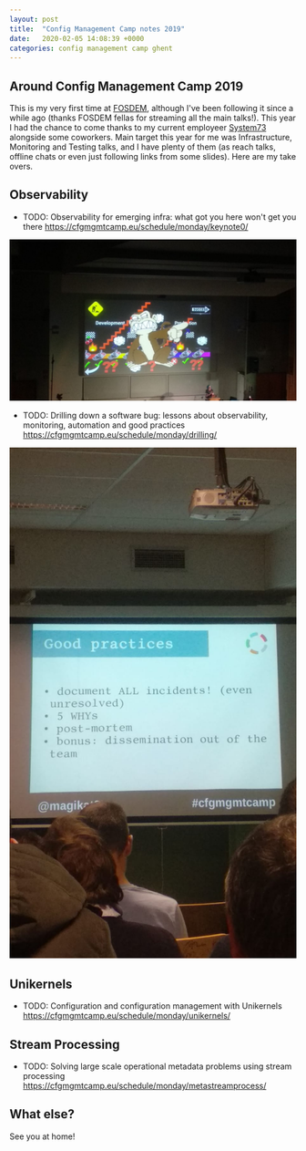 ```yaml
---
layout: post
title:  "Config Management Camp notes 2019"
date:   2020-02-05 14:08:39 +0000
categories: config management camp ghent
---
```


## Around Config Management Camp 2019

This is my very first time at [FOSDEM][fosdem], although I've been following it since a while ago (thanks FOSDEM fellas for streaming 
all the main talks!). This year I had the chance to come thanks to my current employeer [System73][system73] alongside some
coworkers. Main target this year for me was Infrastructure, Monitoring and Testing talks, and I have plenty of them (as reach
talks, offline chats or even just following links from some slides). Here are my take overs. 

## Observability

* TODO: Observability for emerging infra: what got you here won't get you there
https://cfgmgmtcamp.eu/schedule/monday/keynote0/

![Deployments](/deployments.jpeg)

* TODO: Drilling down a software bug: lessons about observability, monitoring, automation and good practices
https://cfgmgmtcamp.eu/schedule/monday/drilling/

![Best Practices](/bestpractices.jpeg)

## Unikernels

* TODO: Configuration and configuration management with Unikernels
https://cfgmgmtcamp.eu/schedule/monday/unikernels/

## Stream Processing

* TODO: Solving large scale operational metadata problems using stream processing
https://cfgmgmtcamp.eu/schedule/monday/metastreamprocess/


## What else?

See you at home!

[fosdem]:https://fosdem.org
[system73]:https://system73.com
